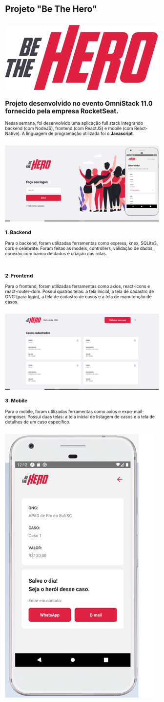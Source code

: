 # Projeto "Be The Hero"

<br>
<img src="/frontend/src/assets/logo.svg">
<br>

## Projeto desenvolvido no evento OmniStack 11.0 fornecido pela empresa RocketSeat.

Nessa semana, foi desenvolvido uma aplicação full stack integrando backend (com NodeJS), frontend (com ReactJS) e mobile (com React-Native). A linguagem de programação utilizada foi o **Javascript**.

<br>
<img src="/Backend/uploads/foto1.png">
<br>

### 1. Backend

Para o backend, foram utilizadas ferramentas como express, knex, SQLite3, cors e celebrate. Foram feitas as models, controllers, validação de dados, conexão com banco de dados e criação das rotas.

<br>

### 2. Frontend

Para o frontend, foram utilizadas ferramentas como axios, react-icons e react-router-dom. Possui quatros telas: a tela inicial, a tela de cadastro de ONG (para login), a tela de cadastro de casos e a tela de manutenção de casos.

<br>
<img src="/Backend/uploads/foto2.png">
<br>

### 3. Mobile

Para o mobile, foram utilizadas ferramentas como axios e expo-mail-composer. Possui duas telas: a tela inicial de listagem de casos e a tela de detalhes de um caso específico.

<br>
<img src="/Backend/uploads/foto3.png">
<br>
